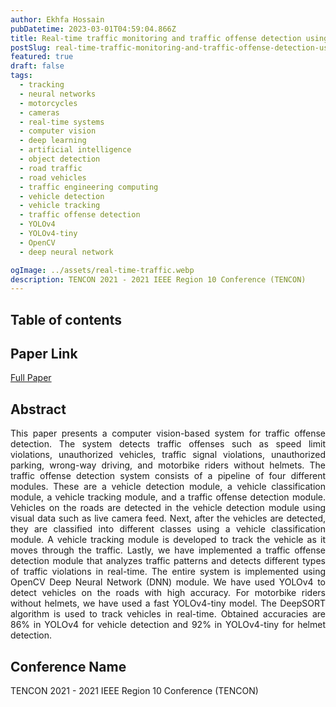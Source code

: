 ```yaml
---
author: Ekhfa Hossain
pubDatetime: 2023-03-01T04:59:04.866Z
title: Real-time traffic monitoring and traffic offense detection using YOLOv4 and OpenCV DNN
postSlug: real-time-traffic-monitoring-and-traffic-offense-detection-using-YOLOv4-and-OpenCV-DNN
featured: true
draft: false
tags:
  - tracking
  - neural networks
  - motorcycles
  - cameras
  - real-time systems
  - computer vision
  - deep learning
  - artificial intelligence
  - object detection
  - road traffic
  - road vehicles
  - traffic engineering computing
  - vehicle detection
  - vehicle tracking
  - traffic offense detection
  - YOLOv4
  - YOLOv4-tiny
  - OpenCV
  - deep neural network

ogImage: ../assets/real-time-traffic.webp
description: TENCON 2021 - 2021 IEEE Region 10 Conference (TENCON)
---
```


<!-- <p align="center"><img src="../../../public/assets/real-time-traffic.webp"/> </p> -->

<!-- ![Realtime](/src/assets/real-time-traffic.webp) -->

## Table of contents

## Paper Link

[Full Paper](https://ieeexplore.ieee.org/document/9707406)

## Abstract

<p style='text-align: justify;'>
This paper presents a computer vision-based system for traffic offense detection. The system detects traffic offenses such as speed limit violations, unauthorized vehicles, traffic signal violations, unauthorized parking, wrong-way driving, and motorbike riders without helmets. The traffic offense detection system consists of a pipeline of four different modules. These are a vehicle detection module, a vehicle classification module, a vehicle tracking module, and a traffic offense detection module. Vehicles on the roads are detected in the vehicle detection module using visual data such as live camera feed. Next, after the vehicles are detected, they are classified into different classes using a vehicle classification module. A vehicle tracking module is developed to track the vehicle as it moves through the traffic. Lastly, we have implemented a traffic offense detection module that analyzes traffic patterns and detects different types of traffic violations in real-time. The entire system is implemented using OpenCV Deep Neural Network (DNN) module. We have used YOLOv4 to detect vehicles on the roads with high accuracy. For motorbike riders without helmets, we have used a fast YOLOv4-tiny model. The DeepSORT algorithm is used to track vehicles in real-time. Obtained accuracies are 86% in YOLOv4 for vehicle detection and 92% in YOLOv4-tiny for helmet detection.
</p>

## Conference Name

<p style='text-align: justify;'>
TENCON 2021 - 2021 IEEE Region 10 Conference (TENCON)
</p>
